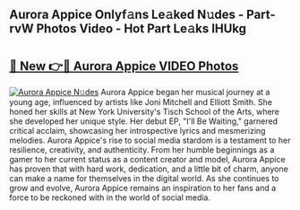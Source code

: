 ## Aurora Appice Onlyf𝚊ns Le𝚊ked N𝚞des - Part-rvW Photos Video - Hot Part Le𝚊ks IHUkg

# <h2><a href="http://ac44877.deff.icu/?id=Aurora+Appice">🔗 New 👉🔴 Aurora Appice VIDEO Photos</a></h2>

[![Aurora Appice N𝚞des](https://i.imgur.com/rIISA9y.gif)](http://ac44877.deff.icu/?id=Aurora+Appice)
Aurora Appice began her musical journey at a young age, influenced by artists like Joni Mitchell and Elliott Smith. She honed her skills at New York University's Tisch School of the Arts, where she developed her unique style. Her debut EP, "I'll Be Waiting," garnered critical acclaim, showcasing her introspective lyrics and mesmerizing melodies. Aurora Appice's rise to social media stardom is a testament to her resilience, creativity, and authenticity. From her humble beginnings as a gamer to her current status as a content creator and model, Aurora Appice has proven that with hard work, dedication, and a little bit of charm, anyone can make a name for themselves in the digital world. As she continues to grow and evolve, Aurora Appice remains an inspiration to her fans and a force to be reckoned with in the world of social media.
